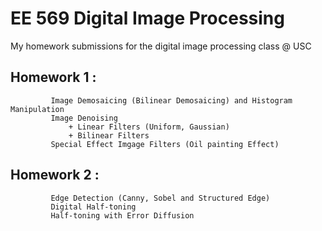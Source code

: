 # EE 569 Digital Image Processing
 My homework submissions for the digital image processing class @ USC
 
 ## Homework 1 : 
             Image Demosaicing (Bilinear Demosaicing) and Histogram Manipulation
             Image Denoising 
                 + Linear Filters (Uniform, Gaussian)
                 + Bilinear Filters
             Special Effect Imgage Filters (Oil painting Effect) 
             
             
 ## Homework 2 : 
             Edge Detection (Canny, Sobel and Structured Edge)
             Digital Half-toning
             Half-toning with Error Diffusion
 
